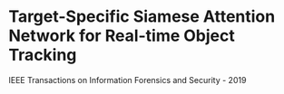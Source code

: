 # Target-Specific Siamese Attention Network for Real-time Object Tracking
IEEE Transactions on Information Forensics and Security - 2019